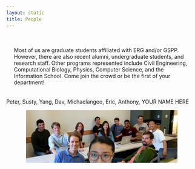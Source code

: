 ```yaml
---
layout: static
title: People
---
```

<div style="float:left; margin:20px ">

Most of us are graduate students affiliated with ERG and/or GSPP.  However, there are also recent alumni, undergraduate students, and research staff.  Other programs represented include Civil Engineering, Computational Biology, Physics, Computer Science, and the Information School.  Come join the crowd or be the first of your department!
</div>

- - - 
Peter, Susty, Yang, Dav, Michaelangeo, Eric, Anthony, YOUR NAME HERE   

<div align="center">

<img align="center" src="/images/cw_people_plus_yang.jpg" alt="a fake selfwe" width="400">

</div>